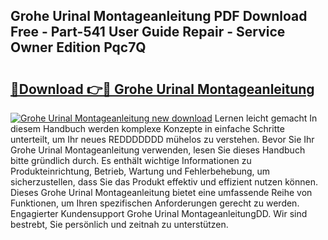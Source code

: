## Grohe Urinal Montageanleitung PDF Download Free - Part-541 User Guide Repair - Service Owner Edition Pqc7Q

# <h2><a href="http://df8tduk.blite.top/?on=Grohe+Urinal+Montageanleitung">🔗Download 👉🔴 Grohe Urinal Montageanleitung</a></h2>

[![Grohe Urinal Montageanleitung new download](https://i.imgur.com/lujVjoI.png)](http://df8tduk.blite.top/?on=Grohe+Urinal+Montageanleitung)
Lernen leicht gemacht In diesem Handbuch werden komplexe Konzepte in einfache Schritte unterteilt, um Ihr neues REDDDDDDD mühelos zu verstehen. Bevor Sie Ihr Grohe Urinal Montageanleitung verwenden, lesen Sie dieses Handbuch bitte gründlich durch. Es enthält wichtige Informationen zu Produkteinrichtung, Betrieb, Wartung und Fehlerbehebung, um sicherzustellen, dass Sie das Produkt effektiv und effizient nutzen können. Dieses Grohe Urinal Montageanleitung bietet eine umfassende Reihe von Funktionen, um Ihren spezifischen Anforderungen gerecht zu werden. Engagierter Kundensupport Grohe Urinal MontageanleitungDD. Wir sind bestrebt, Sie persönlich und zeitnah zu unterstützen.
